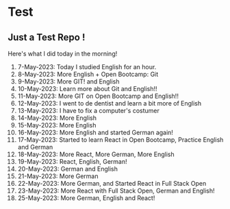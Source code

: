 # Test
## Just a Test Repo !

Here's what I did today in the morning!

1. 7-May-2023: Today I studied English for an hour.
2. 8-May-2023: More English + Open Bootcamp: Git
3. 9-May-2023: More GIT! and English
4. 10-May-2023: Learn more about Git and English!!
5. 11-May-2023: More GIT on Open Bootcamp and English!!
6. 12-May-2023: I went to de dentist and learn a bit more of English
7. 13-May-2023: I have to fix a computer's costumer
8. 14-May-2023: More English
9. 15-May-2023: More English
10. 16-May-2023: More English and started German again!
11. 17-May-2023: Started to learn React in Open Bootcamp, Practice English and German
12. 18-May-2023: More React, More German, More English
13. 19-May-2023: React, English, German!
14. 20-May-2023: German and English
15. 21-May-2023: More German
16. 22-May-2023: More German, and Started React in Full Stack Open
17. 23-May-2023: More React with Full Stack Open, German and English!
18. 25-May-2023: More German, English and React!



